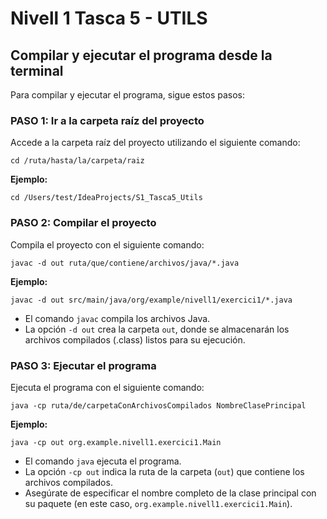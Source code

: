 # Nivell 1 Tasca 5 - UTILS

## Compilar y ejecutar el programa desde la terminal

Para compilar y ejecutar el programa, sigue estos pasos:

### PASO 1: Ir a la carpeta raíz del proyecto

Accede a la carpeta raíz del proyecto utilizando el siguiente comando:

```
cd /ruta/hasta/la/carpeta/raiz
```

**Ejemplo:**

```
cd /Users/test/IdeaProjects/S1_Tasca5_Utils
```

### PASO 2: Compilar el proyecto

Compila el proyecto con el siguiente comando:

```
javac -d out ruta/que/contiene/archivos/java/*.java
```

**Ejemplo:**

```
javac -d out src/main/java/org/example/nivell1/exercici1/*.java
```

- El comando `javac` compila los archivos Java.
- La opción `-d out` crea la carpeta `out`, donde se almacenarán los archivos compilados (.class) listos para su ejecución.

### PASO 3: Ejecutar el programa

Ejecuta el programa con el siguiente comando:

```
java -cp ruta/de/carpetaConArchivosCompilados NombreClasePrincipal
```

**Ejemplo:**

```
java -cp out org.example.nivell1.exercici1.Main
```

- El comando `java` ejecuta el programa.
- La opción `-cp out` indica la ruta de la carpeta (`out`) que contiene los archivos compilados.
- Asegúrate de especificar el nombre completo de la clase principal con su paquete (en este caso, `org.example.nivell1.exercici1.Main`).
